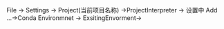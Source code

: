 File -> Settings -> Project(当前项目名称) ->ProjectInterpreter -> 设置中 Add ...->Conda Environmnet -> ExsitingEnvorment-> 
